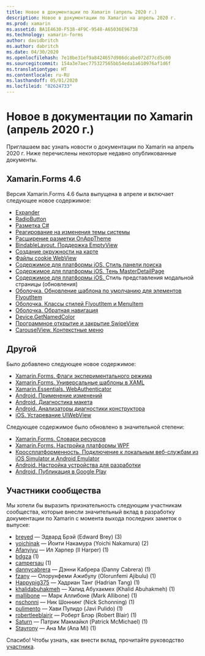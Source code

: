 ```yaml
---
title: Новое в документации по Xamarin (апрель 2020 г.)
description: Новое в документации по Xamarin на апрель 2020 г.
ms.prod: xamarin
ms.assetid: BA1E4630-F538-4F9C-9548-A65036E96738
ms.technology: xamarin-forms
author: davidbritch
ms.author: dabritch
ms.date: 04/30/2020
ms.openlocfilehash: 7e18be31ef9a8424657d986dcabe072d77cd5c00
ms.sourcegitcommit: 154a3e7aec775327565bb54eda1a610976af1d6f
ms.translationtype: HT
ms.contentlocale: ru-RU
ms.lasthandoff: 05/01/2020
ms.locfileid: "82624733"
---
```

# <a name="xamarin-docs-whats-new-april-2020"></a>Новое в документации по Xamarin (апрель 2020 г.)

Приглашаем вас узнать новости о документации по Xamarin на апрель 2020 г. Ниже перечислены некоторые недавно опубликованные документы.

## <a name="xamarinforms-46"></a>Xamarin.Forms 4.6

Версия Xamarin.Forms 4.6 была выпущена в апреле и включает следующее новое содержимое:

- [Expander](~/xamarin-forms/user-interface/expander.md)
- [RadioButton](~/xamarin-forms/user-interface/radiobutton.md)
- [Разметка C#](~/xamarin-forms/user-interface/csharp-markup.md)
- [Реагирование на изменения темы системы](~/xamarin-forms/user-interface/theming/system-theme-changes.md)
- [Расширение разметки OnAppTheme](~/xamarin-forms/xaml/markup-extensions/consuming.md#onapptheme-markup-extension)
- [BindableLayout. Поддержка EmptyView](~/xamarin-forms/user-interface/layouts/bindable-layouts.md)
- [Создание окружности на карте](~/xamarin-forms/user-interface/map/polygons.md#create-a-circle)
- [Файлы cookie WebView](~/xamarin-forms/user-interface/webview.md#cookies)
- [Содержимое для платформы iOS. Стиль панели поиска](~/xamarin-forms/platform/ios/searchbar-style.md)
- [Содержимое для платформы iOS. Тень MasterDetailPage](~/xamarin-forms/platform/ios/masterdetailpage-shadow.md)
- [Содержимое для платформы iOS. ](~/xamarin-forms/platform/ios/page-presentation-style.md)Стиль представления модальной страницы (обновления)
- [Оболочка. Обновление шаблона по умолчанию для элементов FlyoutItem](~/xamarin-forms/app-fundamentals/shell/flyout.md#default-template-for-flyoutitems)
- [Оболочка. Классы стилей FlyoutItem и MenuItem](~/xamarin-forms/app-fundamentals/shell/flyout.md#flyoutitem-and-menuitem-style-classes)
- [Оболочка. Обратная навигация](~/xamarin-forms/app-fundamentals/shell/navigation.md#backwards-navigation)
- [Device.GetNamedColor](~/xamarin-forms/platform/device.md#devicegetnamedcolor)
- [Программное открытие и закрытие SwipeView](~/xamarin-forms/user-interface/swipeview.md#open-and-close-a-swipeview-programmatically)
- [CarouselView. Контекстные меню](~/xamarin-forms/user-interface/carouselview/populate-data.md#context-menus)

## <a name="other"></a>Другой

Было добавлено следующее новое содержимое:

- [Xamarin.Forms. Флаги экспериментального режима](~/xamarin-forms/internals/experimental-flags.md)
- [Xamarin.Forms. Универсальные шаблоны в XAML](~/xamarin-forms/xaml/generics.md)
- [Xamarin.Essentials. WebAuthenticator](~/essentials/web-authenticator.md?context=xamarin%2Fxamarin-forms)
- [Android. Применение изменений](~/android/deploy-test/apply-changes.md)
- [Android. Диагностика макета](~/android/user-interface/android-designer/diagnostics.md)
- [Android. Анализаторы диагностики конструктора](~/android/user-interface/android-designer/diagnostic-analyzers.md)
- [iOS. Устаревание UIWebView](~/ios/user-interface/controls/webview.md#uiwebview-deprecation)

Следующее содержимое было обновлено в значительной степени:

- [Xamarin.Forms. Словари ресурсов](~/xamarin-forms/xaml/resource-dictionaries.md)
- [Xamarin.Forms. Настройка платформы WPF](~/xamarin-forms/platform/other/wpf.md)
- [Кроссплатформенность. Подключение к локальным веб-службам из iOS Simulator и Android Emulator](~/cross-platform/deploy-test/connect-to-local-web-services.md)
- [Android. Настройка устройства для разработки](~/android/get-started/installation/set-up-device-for-development.md)
- [Android. Публикация в Google Play](~/android/deploy-test/publishing/publishing-to-google-play/index.md)

## <a name="community-contributors"></a>Участники сообщества

Мы хотели бы выразить признательность следующим участникам сообщества, которые внесли значительный вклад в разработку документации по Xamarin с момента выхода последних заметок о выпуске:

- [breyed](https://github.com/breyed) — Эдвард Брэй (Edward Brey) (3)
- [yoichinak](https://github.com/yoichinak) — Йоити Накамура (Yoichi Nakamura) (2)
- [Afanyiyu](https://github.com/Afanyiyu) — Ил Харпер (Il Harper) (1)
- [bdgza](https://github.com/bdgza) (1)
- [campersau](https://github.com/campersau) (1)
- [dannycabrera](https://github.com/dannycabrera) — Дэнни Кабрера (Danny Cabrera) (1)
- [fzany](https://github.com/fzany) — Олорунфеми Ажибулу (Olorunfemi Ajibulu) (1)
- [Happypig375](https://github.com/Happypig375) — Хадриан Танг (Hadrian Tang) (1)
- [khalidabuhakmeh](https://github.com/khalidabuhakmeh) — Халид Абухакмех (Khalid Abuhakmeh) (1)
- [mallibone](https://github.com/mallibone) — Марк Аллибоне (Mark Allibone) (1)
- [nschonni](https://github.com/nschonni) — Ник Шоннинг (Nick Schonning) (1)
- [pulimento](https://github.com/pulimento) — Хави Пулидо (Javi Pulido) (1)
- [robertleeblairjr](https://github.com/robertleeblairjr) — Роберт Блэр (Robert Blair) (1)
- [Saturn](https://github.com/Saturn) — Патрик Макмайкл (Patrick McMichael) (1)
- [Stayrony](https://github.com/Stayrony) — Ана Ми (Ana Mi) (1)

Спасибо! Чтобы узнать, как внести вклад, прочитайте руководство [участника](https://github.com/MicrosoftDocs/xamarin-docs/blob/live/CONTRIBUTING.md).
